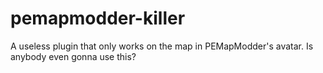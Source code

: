 # pemapmodder-killer
A useless plugin that only works on the map in PEMapModder's avatar. Is anybody even gonna use this?

